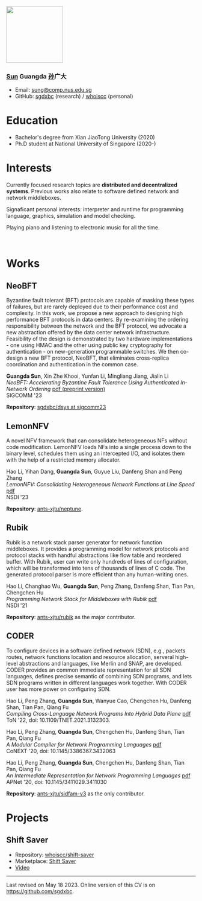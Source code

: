 <img src="https://github.com/sgdxbc/sgdxbc/assets/59077595/429095da-c65d-44a4-a60c-c3292dc41efd" width="150">

### **<ins>Sun</ins> Guangda <ins>孙</ins>广大**

* Email: sung@comp.nus.edu.sg
* GitHub: [sgdxbc](https://github.com/sgdxbc) (research) / [whoiscc](https://github.com/whoiscc) (personal)

# Education

* Bachelor's degree from Xian JiaoTong University (2020)
* Ph.D student at National University of Singapore (2020-)

# Interests

Currently focused research topics are **distributed and decentralized systems**.
Previous works also relate to software defined network and network middleboxes.

Signaficant personal interests: interpreter and runtime for programming language, graphics, simulation and model checking.

Playing piano and listening to electronic music for all the time.

<div style="page-break-before:always">&nbsp;</div>
<p></p>

# Works

## NeoBFT

Byzantine fault tolerant (BFT) protocols are capable of masking these types of failures, but are rarely deployed due to their performance cost and complexity. 
In this work, we propose a new approach to designing high performance BFT protocols in data centers. 
By re-examining the ordering responsibility between the network and the BFT protocol, we advocate a new abstraction offered by the data center network infrastructure. 
Feasibility of the design is demonstrated by two hardware implementations - one using HMAC and the other using public key cryptography for authentication - on new-generation programmable switches. 
We then co-design a new BFT protocol, NeoBFT, that eliminates cross-replica coordination and authentication in the common case.

**Guangda Sun**, Xin Zhe Khooi, Yunfan Li, Mingliang Jiang, Jialin Li \
*NeoBFT: Accelerating Byzantine Fault Tolerance Using Authenticated In-Network Ordering* [pdf (preprint version)](https://arxiv.org/pdf/2210.12955) \
SIGCOMM '23

**Repository**: [sgdxbc/dsys at sigcomm23](https://github.com/sgdxbc/dsys/tree/sigcomm23)

## LemonNFV

A novel NFV framework that can consolidate heterogeneous NFs without code modification. LemonNFV loads NFs into a single process down to the binary level, schedules them using an intercepted I/O, and isolates them with the help of a restricted memory allocator.

Hao Li, Yihan Dang, **Guangda Sun**, Guyue Liu, Danfeng Shan and Peng Zhang \
*LemonNFV: Consolidating Heterogeneous Network Functions at Line Speed* [pdf](https://www.usenix.org/system/files/nsdi23-li-hao.pdf) \
NSDI '23

**Repository**: [ants-xjtu/neptune](https://github.com/ants-xjtu/neptune).

## Rubik

Rubik is a network stack parser generator for network function middleboxes. It provides a programming model for network protocols and protocol stacks with handful abstractions like flow table and reordered buffer. With Rubik, user can write only hundreds of lines of configuration, which will be transformed into tens of thousands of lines of C code. The generated protocol parser is more efficient than any human-writing ones.

Hao Li, Changhao Wu, **Guangda Sun**, Peng Zhang, Danfeng Shan, Tian Pan, Chengchen Hu \
*Programming Network Stack for Middleboxes with Rubik* [pdf](https://www.usenix.org/system/files/nsdi21-li.pdf) \
NSDI '21

**Repository**: [ants-xjtu/rubik](https://github.com/ants-xjtu/rubik) as the major contributor.

## CODER

To configure devices in a software defined network (SDN), e.g., packets routes, network functions location and resource allocation, serveral high-level abstractions and languages, like Merlin and SNAP, are developed. CODER provides an common immediate representation for all SDN languages, defines precise semantic of combining SDN programs, and lets SDN programs written in different languages work together. With CODER user has more power on configuring SDN.

Hao Li, Peng Zhang, **Guangda Sun**, Wanyue Cao, Chengchen Hu, Danfeng Shan, Tian Pan, Qiang Fu \
*Compiling Cross-Language Network Programs Into Hybrid Data Plane* [pdf](https://aquatoney.github.io/files/coder-ton22-li.pdf) \
ToN '22, doi: 10.1109/TNET.2021.3132303.

Hao Li, Peng Zhang, **Guangda Sun**, Chengchen Hu, Danfeng Shan, Tian Pan, Qiang Fu \
*A Modular Compiler for Network Programming Languages* [pdf](https://nskeylab.xjtu.edu.cn/people/pzhang/files/2020/11/conext20.pdf) \
CoNEXT '20, doi: 10.1145/3386367.3432063

Hao Li, Peng Zhang, **Guangda Sun**, Chengchen Hu, Danfeng Shan, Tian Pan, Qiang Fu \
*An Intermediate Representation for Network Programming Languages* [pdf](https://conferences.sigcomm.org/events/apnet2020/material/apnet20-final4.pdf) \
APNet '20, doi: 10.1145/3411029.3411030

**Repository**: [ants-xjtu/sidfam-v3](https://github.com/ants-xjtu/sidfam-v3) as the only contributor.

# Projects

## Shift Saver

* Repository: [whoiscc/shift-saver](https://github.com/whoiscc/shift-saver)
* Marketplace: [Shift Saver](https://marketplace.visualstudio.com/items?itemName=correctizer.shift-saver)
* [Video](https://www.bilibili.com/video/BV1FT4y1K7fn)

---

Last revised on May 18 2023. Online version of this CV is on https://github.com/sgdxbc.
